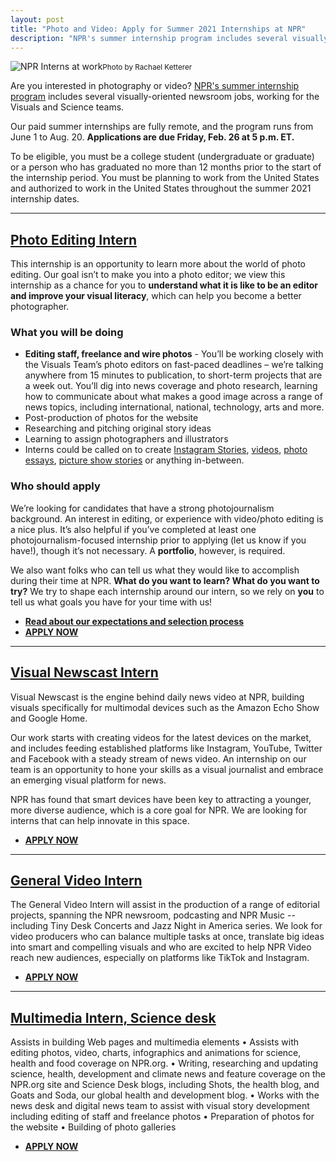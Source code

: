 ```yaml
---
layout: post
title: "Photo and Video: Apply for Summer 2021 Internships at NPR"
description: "NPR's summer internship program includes several visually-oriented newsroom jobs, working for the Visuals and Science teams. Come join us!"
---
```


![NPR Interns at work](/img/posts/photointerns.jpg)<small>Photo by Rachael Ketterer</small>

Are you interested in photography or video? [NPR's summer internship program](https://www.npr.org/about-npr/181881227/want-to-be-an-npr-intern) includes several visually-oriented newsroom jobs, working for the Visuals and Science teams.

Our paid summer internships are fully remote, and the program runs from June 1 to Aug. 20. **Applications are due Friday, Feb. 26 at 5 p.m. ET.**

To be eligible, you must be a college student (undergraduate or graduate) or a person who has graduated no more than 12 months prior to the start of the internship period. You must be planning to work from the United States and authorized to work in the United States throughout the summer 2021 internship dates.

------

## [Photo Editing Intern](https://recruiting.ultipro.com/NAT1011NATPR/JobBoard/fc254a05-d68e-44c0-a2ba-267380d146ba/OpportunityDetail?opportunityId=4d1a5f4f-7906-41bf-9937-9f2a3bd340ce)

This internship is an opportunity to learn more about the world of photo editing. Our goal isn’t to make you into a photo editor; we view this internship as a chance for you to **understand what it is like to be an editor and improve your visual literacy**, which can help you become a better photographer.

### What you will be doing

* **Editing staff, freelance and wire photos** - You’ll be working closely with the Visuals Team’s photo editors on fast-paced deadlines – we’re talking anywhere from 15 minutes to publication, to short-term projects that are a week out. You’ll dig into news coverage and photo research, learning how to communicate about what makes a good image across a range of news topics, including international, national, technology, arts and more.
* Post-production of photos for the website
* Researching and pitching original story ideas
* Learning to assign photographers and illustrators
* Interns could be called on to create [Instagram Stories](https://www.instagram.com/stories/highlights/18100985839046937/), [videos](https://www.npr.org/2013/04/12/176913038/short-and-sweet-celebrating-d-c-s-cherry-blossoms-with-haiku), [photo essays](https://www.npr.org/2016/08/05/488518797/at-the-portrait-gallery-students-tell-the-stories-that-pictures-cant), [picture show stories](https://www.npr.org/sections/pictureshow/2019/08/18/736843955/finding-identity-without-gender-a-queer-photographers-journey) or anything in-between.

### Who should apply

We’re looking for candidates that have a strong photojournalism background. An interest in editing, or experience with video/photo editing is a nice plus. It’s also helpful if you’ve completed at least one photojournalism-focused internship prior to applying (let us know if you have!), though it’s not necessary. A **portfolio**, however, is required.

We also want folks who can tell us what they would like to accomplish during their time at NPR. **What do you want to learn? What do you want to try?** We try to shape each internship around our intern, so we rely on **you** to tell us what goals you have for your time with us!

* **[Read about our expectations and selection process](/2015/10/14/how-to-apply.html)**
* **[APPLY NOW](https://recruiting.ultipro.com/NAT1011NATPR/JobBoard/fc254a05-d68e-44c0-a2ba-267380d146ba/OpportunityDetail?opportunityId=4d1a5f4f-7906-41bf-9937-9f2a3bd340ce)**

-------

## [Visual Newscast Intern](https://recruiting.ultipro.com/NAT1011NATPR/JobBoard/fc254a05-d68e-44c0-a2ba-267380d146ba/OpportunityDetail?opportunityId=cd67dda5-3ea9-4064-8d42-cb8c9a4d025f)

Visual Newscast is the engine behind daily news video at NPR, building visuals specifically for multimodal devices such as the Amazon Echo Show and Google Home.

Our work starts with creating videos for the latest devices on the market, and includes feeding established platforms like Instagram, YouTube, Twitter and Facebook with a steady stream of news video. An internship on our team is an opportunity to hone your skills as a visual journalist and embrace an emerging visual platform for news.

NPR has found that smart devices have been key to attracting a younger, more diverse audience, which is a core goal for NPR. We are looking for interns that can help innovate in this space.

* **[APPLY NOW](https://recruiting.ultipro.com/NAT1011NATPR/JobBoard/fc254a05-d68e-44c0-a2ba-267380d146ba/OpportunityDetail?opportunityId=cd67dda5-3ea9-4064-8d42-cb8c9a4d025f)**

--------

## [General Video Intern](https://recruiting.ultipro.com/NAT1011NATPR/JobBoard/fc254a05-d68e-44c0-a2ba-267380d146ba/OpportunityDetail?opportunityId=ba090e7b-b292-45bb-9083-958fe1f617ac)

The General Video Intern will assist in the production of a range of editorial projects, spanning the NPR newsroom, podcasting and NPR Music --  including Tiny Desk Concerts and Jazz Night in America series. We look for video producers who can balance multiple tasks at once, translate big ideas into smart and compelling visuals and who are excited to help NPR Video reach new audiences, especially on platforms like TikTok and Instagram.

* **[APPLY NOW](https://recruiting.ultipro.com/NAT1011NATPR/JobBoard/fc254a05-d68e-44c0-a2ba-267380d146ba/OpportunityDetail?opportunityId=ba090e7b-b292-45bb-9083-958fe1f617ac)**

--------

## [Multimedia Intern, Science desk](https://recruiting.ultipro.com/NAT1011NATPR/JobBoard/fc254a05-d68e-44c0-a2ba-267380d146ba/OpportunityDetail?opportunityId=8e76fdeb-2ef8-4652-9f79-3dc8ae5c8bbf)

Assists in building Web pages and multimedia elements • Assists with editing photos, video, charts, infographics and animations for science, health and food coverage on NPR.org. • Writing, researching and updating science, health, development and climate news and feature coverage on the NPR.org site and Science Desk blogs, including Shots, the health blog, and Goats and Soda, our global health and development blog. • Works with the news desk and digital news team to assist with visual story development including editing of staff and freelance photos • Preparation of photos for the website • Building of photo galleries

* **[APPLY NOW](https://recruiting.ultipro.com/NAT1011NATPR/JobBoard/fc254a05-d68e-44c0-a2ba-267380d146ba/OpportunityDetail?opportunityId=8e76fdeb-2ef8-4652-9f79-3dc8ae5c8bbf)**
